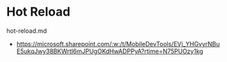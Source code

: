 # Hot Reload

hot-reload.md

*   https://microsoft.sharepoint.com/:w:/t/MobileDevTools/EVj_YHGvyrNBuE5ukqJwy38BKWrtI6mJPUgOKdHwADPPyA?rtime=N75PUOzy1kg